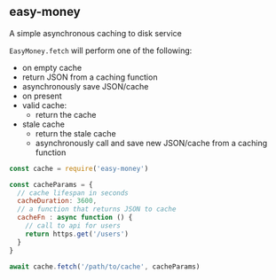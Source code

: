 easy-money
---

A simple asynchronous caching to disk service

`EasyMoney.fetch` will perform one of the following:
 - on empty cache
  - return JSON from a caching function
  - asynchronously save JSON/cache
 - on present
  - valid cache:
    - return the cache
  - stale cache
    - return the stale cache
    - asynchronously call and save new JSON/cache from a caching function

```js
const cache = require('easy-money')

const cacheParams = {
  // cache lifespan in seconds
  cacheDuration: 3600,
  // a function that returns JSON to cache
  cacheFn : async function () {
    // call to api for users
    return https.get('/users')
  }
}

await cache.fetch('/path/to/cache', cacheParams)
```
